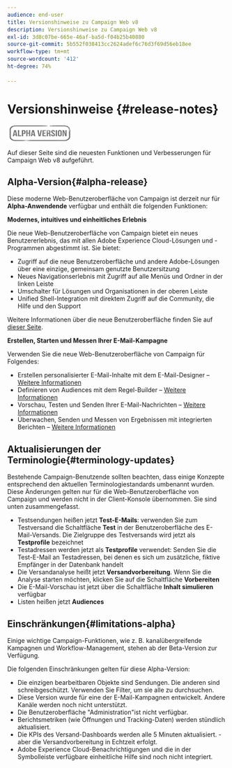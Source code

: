 ```yaml
---
audience: end-user
title: Versionshinweise zu Campaign Web v8
description: Versionshinweise zu Campaign Web v8
exl-id: 3d8c07be-665e-46af-ba5d-f04b25b40880
source-git-commit: 5b552f038413cc2624adef6c76d3f69d56eb18ee
workflow-type: tm+mt
source-wordcount: '412'
ht-degree: 74%

---
```


# Versionshinweise  {#release-notes}

![](../assets/do-not-localize/badge.png)

Auf dieser Seite sind die neuesten Funktionen und Verbesserungen für Campaign Web v8 aufgeführt.

## Alpha-Version{#alpha-release}

Diese moderne Web-Benutzeroberfläche von Campaign ist derzeit nur für **Alpha-Anwendende** verfügbar und enthält die folgenden Funktionen:

**Modernes, intuitives und einheitliches Erlebnis**

Die neue Web-Benutzeroberfläche von Campaign bietet ein neues Benutzererlebnis, das mit allen Adobe Experience Cloud-Lösungen und -Programmen abgestimmt ist. Sie bietet:

* Zugriff auf die neue Benutzeroberfläche und andere Adobe-Lösungen über eine einzige, gemeinsam genutzte Benutzersitzung
* Neues Navigationserlebnis mit Zugriff auf alle Menüs und Ordner in der linken Leiste
* Umschalter für Lösungen und Organisationen in der oberen Leiste
* Unified Shell-Integration mit direktem Zugriff auf die Community, die Hilfe und den Support
<!--
No search and pulse notifications in Alpha
-->

Weitere Informationen über die neue Benutzeroberfläche finden Sie auf [dieser Seite](../get-started/user-interface.md).

**Erstellen, Starten und Messen Ihrer E-Mail-Kampagne**

Verwenden Sie die neue Web-Benutzeroberfläche von Campaign für Folgendes:

* Erstellen personalisierter E-Mail-Inhalte mit dem E-Mail-Designer – [Weitere Informationen](../content/edit-content.md)
* Definieren von Audiences mit dem Regel-Builder – [Weitere Informationen](../audience/about-audiences.md)
* Vorschau, Testen und Senden Ihrer E-Mail-Nachrichten – [Weitere Informationen](../monitor/prepare-send.md)
* Überwachen, Senden und Messen von Ergebnissen mit integrierten Berichten – [Weitere Informationen](../reporting/reports.md)

<!--
add info somewhere to remind users that
* they still have access to their console (+ link to v8 console doc)
* they keep their existing data (example: will be able to use their existing delivery templates to create deliveries)
-->


## Aktualisierungen der Terminologie{#terminology-updates}

Bestehende Campaign-Benutzende sollten beachten, dass einige Konzepte entsprechend den aktuellen Terminologiestandards umbenannt wurden. Diese Änderungen gelten nur für die Web-Benutzeroberfläche von Campaign und werden nicht in der Client-Konsole übernommen. Sie sind unten zusammengefasst.

* Testsendungen heißen jetzt **Test-E-Mails**: verwenden Sie zum Testversand die Schaltfläche **Test** in der Benutzeroberfläche des E-Mail-Versands. Die Zielgruppe des Testversands wird jetzt als **Testprofile** bezeichnet
* Testadressen werden jetzt als **Testprofile** verwendet: Senden Sie die Test-E-Mail an Testadressen, bei denen es sich um zusätzliche, fiktive Empfänger in der Datenbank handelt
* Die Versandanalyse heißt jetzt **Versandvorbereitung**. Wenn Sie die Analyse starten möchten, klicken Sie auf die Schaltfläche **Vorbereiten**
* Die E-Mail-Vorschau ist jetzt über die Schaltfläche **Inhalt simulieren** verfügbar
* Listen heißen jetzt **Audiences**

## Einschränkungen{#limitations-alpha}

Einige wichtige Campaign-Funktionen, wie z. B. kanalübergreifende Kampagnen und Workflow-Management, stehen ab der Beta-Version zur Verfügung.

Die folgenden Einschränkungen gelten für diese Alpha-Version:

* Die einzigen bearbeitbaren Objekte sind Sendungen. Die anderen sind schreibgeschützt. Verwenden Sie Filter, um sie alle zu durchsuchen.
* Diese Version wurde für eine der E-Mail-Kampagnen entwickelt. Andere Kanäle werden noch nicht unterstützt.
* Die Benutzeroberfläche &quot;Administration&quot;ist nicht verfügbar.
* Berichtsmetriken (wie Öffnungen und Tracking-Daten) werden stündlich aktualisiert.
* Die KPIs des Versand-Dashboards werden alle 5 Minuten aktualisiert. - aber die Versandvorbereitung in Echtzeit erfolgt.
* Adobe Experience Cloud-Benachrichtigungen und die in der Symbolleiste verfügbare einheitliche Hilfe sind noch nicht integriert.

